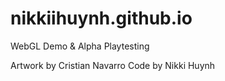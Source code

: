 # nikkiihuynh.github.io
 WebGL Demo & Alpha Playtesting

 Artwork by Cristian Navarro
 Code by Nikki Huynh
